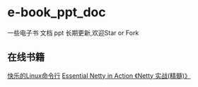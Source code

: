 # e-book_ppt_doc
一些电子书 文档 ppt
长期更新,欢迎Star or Fork

## 在线书籍

[快乐的Linux命令行](http://billie66.github.io/TLCL/index.html)
[Essential Netty in Action 《Netty 实战(精髓)》](https://waylau.com/essential-netty-in-action/)